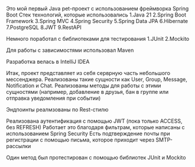 Это мой первый Java pet-проект с использованием фреймворка Spring Boot
Стек технологий, которые использовались
1.Java 21
2.Spring Boot Framework 
3.Spring MVC
4.Spring Security 
5.Spring Data JPA
6.Hibernate
7.PostgreSQL
8.JWT 
9.RestAPI

Немного поработал с библиотеками для тестирования
1.JUnit
2.Mockito

Для работы с зависимостями использовал Maven

Разработка велась в IntelliJ IDEA

Итак, проект представляет из себя серврную часть небольшого мессенджера.
Реализованы такие сущности как User, Group, Message, Notification и Chat.
Реализованы методы для работы с этими сущностями (например, добавление в друзья, 
бан в группе или отправка уведомления при событии)

Эндпоинты реалмзованы по Rest-стилю

Реализована аутентификация с помощью JWT (пока только ACCESS, без REFRESH)
Работает это благодаря фильтрам, которые написаны с использованием Spring Security 
Есть подтверждение почты при регистрации с помощью письма, которое приходит через SMTP-рассылки

Один метод был протестирован с помощью библиотек JUnit и Mockito
